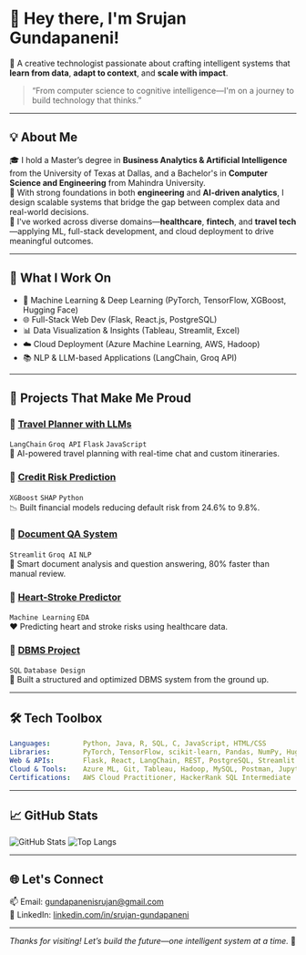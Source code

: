 
# 👋 Hey there, I'm Srujan Gundapaneni!

🚀 A creative technologist passionate about crafting intelligent systems that **learn from data**, **adapt to context**, and **scale with impact**.

> “From computer science to cognitive intelligence—I'm on a journey to build technology that thinks.”

---

## 💡 About Me

🎓 I hold a Master’s degree in **Business Analytics & Artificial Intelligence** from the University of Texas at Dallas, and a Bachelor's in **Computer Science and Engineering** from Mahindra University.  
🧠 With strong foundations in both **engineering** and **AI-driven analytics**, I design scalable systems that bridge the gap between complex data and real-world decisions.  
💼 I've worked across diverse domains—**healthcare**, **fintech**, and **travel tech**—applying ML, full-stack development, and cloud deployment to drive meaningful outcomes.

---

## 🧠 What I Work On

- 🤖 Machine Learning & Deep Learning (PyTorch, TensorFlow, XGBoost, Hugging Face)
- 🌐 Full-Stack Web Dev (Flask, React.js, PostgreSQL)
- 📊 Data Visualization & Insights (Tableau, Streamlit, Excel)
- ☁️ Cloud Deployment (Azure Machine Learning, AWS, Hadoop)
- 📚 NLP & LLM-based Applications (LangChain, Groq API)

---

## 🧩 Projects That Make Me Proud

### 🔹 [Travel Planner with LLMs](https://github.com/Srujan578/travel-planner-website)  
`LangChain` `Groq API` `Flask` `JavaScript`  
🧳 AI-powered travel planning with real-time chat and custom itineraries.

### 🔹 [Credit Risk Prediction](https://github.com/Srujan578/fall2024_ml_credit_risk)  
`XGBoost` `SHAP` `Python`  
📉 Built financial models reducing default risk from 24.6% to 9.8%.

### 🔹 [Document QA System](https://github.com/Srujan578/document_qa_system)  
`Streamlit` `Groq AI` `NLP`  
📄 Smart document analysis and question answering, 80% faster than manual review.

### 🔹 [Heart-Stroke Predictor](https://github.com/Srujan578/Heart-stroke-prediction)  
`Machine Learning` `EDA`  
❤️ Predicting heart and stroke risks using healthcare data.

### 🔹 [DBMS Project](https://github.com/Srujan578/DBMS_Project)  
`SQL` `Database Design`  
🧱 Built a structured and optimized DBMS system from the ground up.

---

## 🛠 Tech Toolbox

```yaml
Languages:        Python, Java, R, SQL, C, JavaScript, HTML/CSS
Libraries:        PyTorch, TensorFlow, scikit-learn, Pandas, NumPy, Hugging Face
Web & APIs:       Flask, React, LangChain, REST, PostgreSQL, Streamlit
Cloud & Tools:    Azure ML, Git, Tableau, Hadoop, MySQL, Postman, Jupyter
Certifications:   AWS Cloud Practitioner, HackerRank SQL Intermediate
```

---

## 📈 GitHub Stats

![GitHub Stats](https://github-readme-stats.vercel.app/api?username=Srujan578&show_icons=true&theme=tokyonight)
![Top Langs](https://github-readme-stats.vercel.app/api/top-langs/?username=Srujan578&layout=compact&theme=tokyonight)

---

## 🌐 Let's Connect

📫 Email: [gundapanenisrujan@gmail.com](mailto:gundapanenisrujan@gmail.com)  
🔗 LinkedIn: [linkedin.com/in/srujan-gundapaneni](https://www.linkedin.com/in/srujan-gundapaneni)

---

_Thanks for visiting! Let’s build the future—one intelligent system at a time._ 🚀
